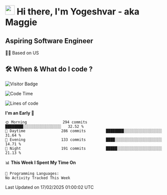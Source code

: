 <h1><img src="https://emojis.slackmojis.com/emojis/images/1531849430/4246/blob-sunglasses.gif?1531849430" width="30"/> Hi there, I'm Yogeshvar - aka Maggie</h1>

## Aspiring Software Engineer
🏂🏻  Based on US 

## 🛠 When & What do I code ?  

![Visitor Badge](https://visitor-badge.feriirawann.repl.co?username=yogeshvar&repo=yogeshvar&label=Visitors&style=plastic&color=%23457BFF&contentType=svg)

<!--START_SECTION:waka-->
![Code Time](http://img.shields.io/badge/Code%20Time-2%2C919%20hrs%2051%20mins-blue)

![Lines of code](https://img.shields.io/badge/From%20Hello%20World%20I%27ve%20Written-3.8%20million%20lines%20of%20code-blue)

**I'm an Early 🐤** 

```text
🌞 Morning                294 commits         ████████░░░░░░░░░░░░░░░░░   32.52 % 
🌆 Daytime                286 commits         ████████░░░░░░░░░░░░░░░░░   31.64 % 
🌃 Evening                133 commits         ████░░░░░░░░░░░░░░░░░░░░░   14.71 % 
🌙 Night                  191 commits         █████░░░░░░░░░░░░░░░░░░░░   21.13 % 
```


📊 **This Week I Spent My Time On** 

```text
💬 Programming Languages: 
No Activity Tracked This Week
```


 Last Updated on 17/02/2025 01:00:02 UTC
<!--END_SECTION:waka-->
